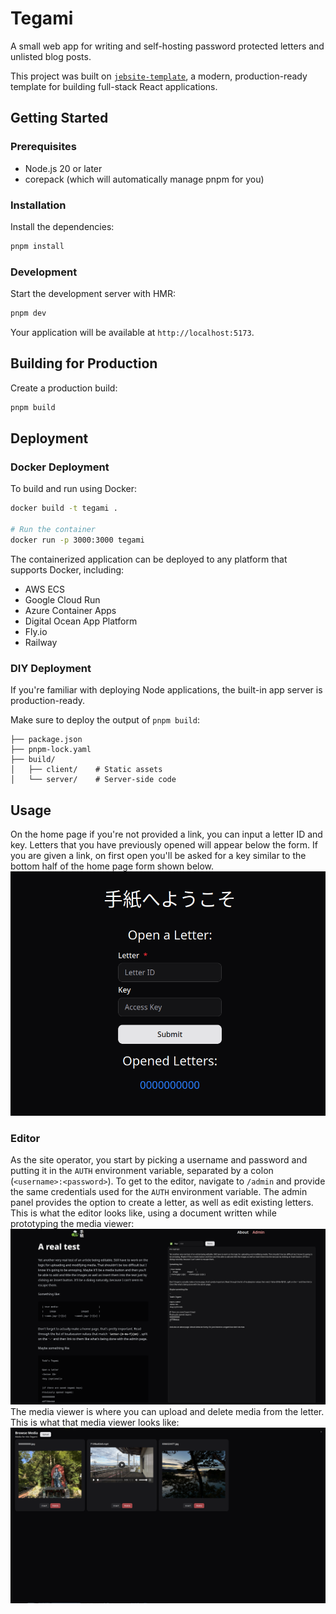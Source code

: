 # Tegami

A small web app for writing and self-hosting password protected letters and unlisted blog posts.

This project was built on [`jebsite-template`](https://github.com/Lustyn/jebsite-template), a modern, production-ready template for building full-stack React applications.

## Getting Started

### Prerequisites

- Node.js 20 or later
- corepack (which will automatically manage pnpm for you)

### Installation

Install the dependencies:

```bash
pnpm install
```

### Development

Start the development server with HMR:

```bash
pnpm dev
```

Your application will be available at `http://localhost:5173`.

## Building for Production

Create a production build:

```bash
pnpm build
```

## Deployment

### Docker Deployment

To build and run using Docker:

```bash
docker build -t tegami .

# Run the container
docker run -p 3000:3000 tegami
```

The containerized application can be deployed to any platform that supports Docker, including:

- AWS ECS
- Google Cloud Run
- Azure Container Apps
- Digital Ocean App Platform
- Fly.io
- Railway

### DIY Deployment

If you're familiar with deploying Node applications, the built-in app server is production-ready.

Make sure to deploy the output of `pnpm build`:

```
├── package.json
├── pnpm-lock.yaml
├── build/
│   ├── client/    # Static assets
│   └── server/    # Server-side code
```

## Usage

On the home page if you're not provided a link, you can input a letter ID and key. Letters that you have previously opened will appear below the form. If you are given a link, on first open you'll be asked for a key similar to the bottom half of the home page form shown below.
![Home page letter selection menu](/public/home.png)

### Editor

As the site operator, you start by picking a username and password and putting it in the `AUTH` environment variable, separated by a colon (`<username>:<password>`). To get to the editor, navigate to `/admin` and provide the same credentials used for the `AUTH` environment variable. The admin panel provides the option to create a letter, as well as edit existing letters. This is what the editor looks like, using a document written while prototyping the media viewer:
![Editor preview](/public/editor.png)
The media viewer is where you can upload and delete media from the letter. This is what that media viewer looks like:
![Media viewer with upload button, and insert and delete buttons on each piece of media](/public/media.png)
